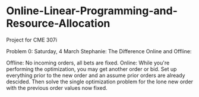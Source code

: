 # Online-Linear-Programming-and-Resource-Allocation
Project for CME 307i

Problem 0: Saturday, 4 March
Stephanie: The Difference Online and Offline: 

Offline: No incoming orders, all bets are fixed. 
Online: While you're performing the optimization, you may get another order or bid. Set up everything prior to the new order and an assume prior orders are already descided. Then solve the single optimization problem for the lone new order with the previous order values now fixed. 
